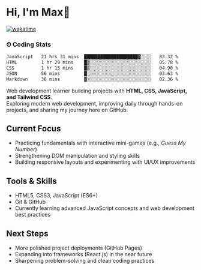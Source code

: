# Hi, I'm Max👋

[![wakatime](https://wakatime.com/badge/user/5f357981-1e66-44ef-ae81-f181857a2d5e.svg)](https://wakatime.com/@5f357981-1e66-44ef-ae81-f181857a2d5e)
### ⏱ Coding Stats
<!--START_SECTION:waka-->

```txt
JavaScript   21 hrs 31 mins  ████████████████████▓░░░░   83.32 %
HTML         1 hr 29 mins    █▒░░░░░░░░░░░░░░░░░░░░░░░   05.78 %
CSS          1 hr 15 mins    █▒░░░░░░░░░░░░░░░░░░░░░░░   04.90 %
JSON         56 mins         █░░░░░░░░░░░░░░░░░░░░░░░░   03.63 %
Markdown     36 mins         ▓░░░░░░░░░░░░░░░░░░░░░░░░   02.36 %
```

<!--END_SECTION:waka-->

Web development learner building projects with **HTML, CSS, JavaScript, and Tailwind CSS**.  
Exploring modern web development, improving daily through hands-on projects, and sharing my journey here on GitHub.

## Current Focus
- Practicing fundamentals with interactive mini-games (e.g., *Guess My Number*)  
- Strengthening DOM manipulation and styling skills  
- Building responsive layouts and experimenting with UI/UX improvements  

## Tools & Skills
- HTML5, CSS3, JavaScript (ES6+)  
- Git & GitHub  
- Currently learning advanced JavaScript concepts and web development best practices  

## Next Steps
- More polished project deployments (GitHub Pages)  
- Expanding into frameworks (React.js) in the near future  
- Sharpening problem-solving and clean coding practices  


